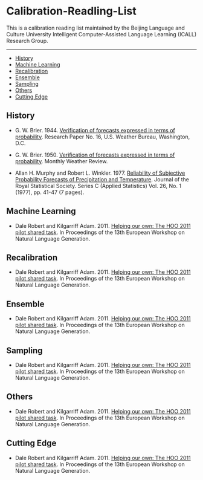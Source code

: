 # Calibration-Readling-List
This is a calibration reading list maintained by the Beijing Language and Culture University Intelligent Computer-Assisted Language Learning (ICALL) Research Group.

---

*  [History](#History)
*  [Machine Learning](#Machine_Learning)
*  [Recalibration](#Recalibration)
*  [Ensemble](#Ensemble)
*  [Sampling](#Sampling)
*  [Others](#Others)
*  [Cutting Edge](#Cutting_Edge)

<h2 id="History"> History </h2>

*  G. W. Brier. 1944. [Verification of forecasts expressed in terms of probability](ftp://ftp.library.noaa.gov/docs.lib/htdocs/rescue/wb_researchpapers/QC852U55no16.pdf).   Research Paper No. 16, U.S. Weather Bureau, Washington, D.C.

*  G. W. Brier. 1950. [Verification of forecasts expressed in terms of probability](https://pdfs.semanticscholar.org/feee/6551179612b9691f021b583d8a99b81b9b86.pdf?_ga=2.142334130.1892078248.1608647465-258134547.1605600056). Monthly Weather Review.

*  Allan H. Murphy and Robert L. Winkler. 1977. [Reliability of Subjective Probability Forecasts of Precipitation and Temperature](https://www.jstor.org/stable/pdf/2346866.pdf?refreqid=excelsior%3Aefb0f39fd256cc81da4826f0a8a55073). Journal of the Royal Statistical Society. Series C (Applied Statistics) Vol. 26, No. 1 (1977), pp. 41-47 (7 pages).


<h2 id="Machine_Learning"> Machine Learning </h2>

*  Dale Robert and Kilgarriff Adam. 2011. [Helping our own: The HOO 2011 pilot shared task](https://dl.acm.org/citation.cfm?id=2187725). In Proceedings of the 13th European Workshop on Natural Language Generation.

<h2 id="Recalibration"> Recalibration </h2>

*  Dale Robert and Kilgarriff Adam. 2011. [Helping our own: The HOO 2011 pilot shared task](https://dl.acm.org/citation.cfm?id=2187725). In Proceedings of the 13th European Workshop on Natural Language Generation.

<h2 id="Ensemble"> Ensemble </h2>

*  Dale Robert and Kilgarriff Adam. 2011. [Helping our own: The HOO 2011 pilot shared task](https://dl.acm.org/citation.cfm?id=2187725). In Proceedings of the 13th European Workshop on Natural Language Generation.

<h2 id="Sampling"> Sampling </h2>

*  Dale Robert and Kilgarriff Adam. 2011. [Helping our own: The HOO 2011 pilot shared task](https://dl.acm.org/citation.cfm?id=2187725). In Proceedings of the 13th European Workshop on Natural Language Generation.

<h2 id="Others"> Others </h2>

*  Dale Robert and Kilgarriff Adam. 2011. [Helping our own: The HOO 2011 pilot shared task](https://dl.acm.org/citation.cfm?id=2187725). In Proceedings of the 13th European Workshop on Natural Language Generation.

<h2 id="Cutting_Edge"> Cutting Edge </h2>

*  Dale Robert and Kilgarriff Adam. 2011. [Helping our own: The HOO 2011 pilot shared task](https://dl.acm.org/citation.cfm?id=2187725). In Proceedings of the 13th European Workshop on Natural Language Generation.

